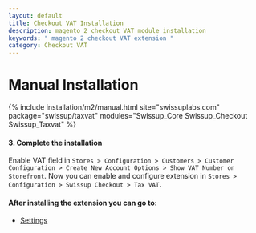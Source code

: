 ```yaml
---
layout: default
title: Checkout VAT Installation
description: magento 2 checkout VAT module installation
keywords: " magento 2 checkout VAT extension "
category: Checkout VAT
---
```


# Manual Installation

{% include installation/m2/manual.html site="swissuplabs.com" package="swissup/taxvat" modules="Swissup_Core Swissup_Checkout Swissup_Taxvat" %}

#### 3. Complete the installation

Enable VAT field in `Stores > Configuration > Customers > Customer Configuration > Create New Account Options > Show VAT Number on Storefront`. Now you can enable and configure extension in `Stores > Configuration > Swissup Checkout > Tax VAT`.

#### After installing the extension you can go to:

* [Settings][settings]

[settings]: /m2/extensions/taxvat/#settings